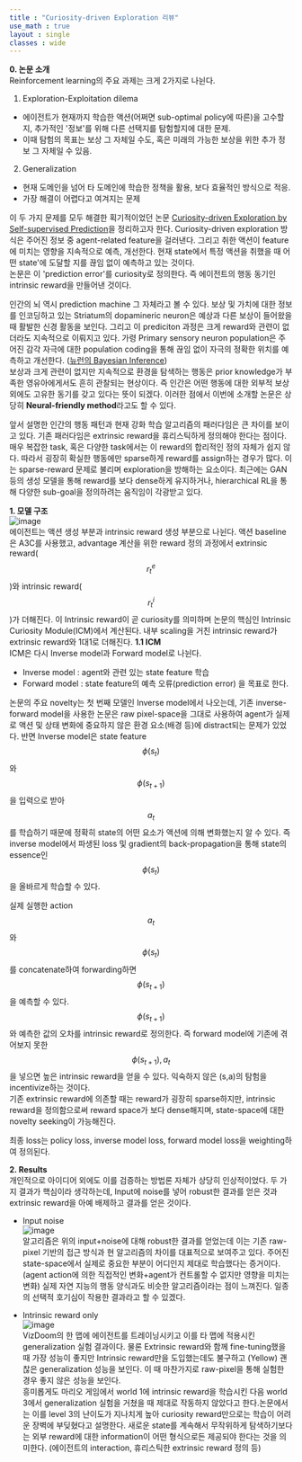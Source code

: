 ```yaml
---
title : "Curiosity-driven Exploration 리뷰"
use_math : true
layout : single
classes : wide
---
```

**0. 논문 소개**  
Reinforcement learning의 주요 과제는 크게 2가지로 나뉜다.  

1) Exploration-Exploitation dilema  
- 에이전트가 현재까지 학습한 액션(어쩌면 sub-optimal policy에 따른)을 고수할지, 추가적인 '정보'를 위해 다른 선택지를 탐험할지에 대한 문제. 
- 이때 탐험의 목표는 보상 그 자체일 수도, 혹은 미래의 가능한 보상을 위한 추가 정보 그 자체일 수 있음.  
  
2) Generalization  
- 현재 도메인을 넘어 타 도메인에 학습한 정책을 활용, 보다 효율적인 방식으로 적응.  
- 가장 해결이 어렵다고 여겨지는 문제  
    
이 두 가지 문제를 모두 해결한 획기적이었던 논문 [Curiosity-driven Exploration by Self-supervised Prediction](https://arxiv.org/abs/1705.05363)을 정리하고자 한다. 
Curiosity-driven exploration 방식은 주어진 정보 중 agent-related feature을 걸러낸다.
그리고 취한 액션이 feature에 미치는 영향을 지속적으로 예측, 개선한다.
현재 state에서 특정 액션을 취했을 때 어떤 state'에 도달할 지를 끊임 없이 예측하고 있는 것이다.  
논문은 이 'prediction error'를 curiosity로 정의한다. 즉 에이전트의 행동 동기인 intrinsic reward을 만들어낸 것이다. 
  
인간의 뇌 역시 prediction machine 그 자체라고 볼 수 있다. 
보상 및 가치에 대한 정보를 인코딩하고 있는 Striatum의 dopamineric neuron은 예상과 다른 보상이 들어왔을 때 활발한 신경 활동을 보인다. 
그리고 이 prediciton 과정은 크게 reward와 관련이 없더라도 지속적으로 이뤄지고 있다. 
가령 Primary sensory neuron population은 주어진 감각 자극에 대한 population coding을 통해 끊임 없이 자극의 정확한 위치를 예측하고 개선한다. 
([뉴런의 Bayesian Inference](https://www.ncbi.nlm.nih.gov/pubmed/17057707))  
보상과 크게 관련이 없지만 지속적으로 환경을 탐색하는 행동은 prior knowledge가 부족한 영유아에게서도 흔히 관찰되는 현상이다. 
즉 인간은 어떤 행동에 대한 외부적 보상 외에도 고유한 동기를 갖고 있다는 뜻이 되겠다. 
이러한 점에서 이번에 소개할 논문은 상당히 **Neural-friendly method**라고도 할 수 있다.  
  
앞서 설명한 인간의 행동 패턴과 현재 강화 학습 알고리즘의 패러다임은 큰 차이를 보이고 있다. 기존 패러다임은 extrinsic reward을 휴리스틱하게 정의해야 한다는 점이다. 
매우 복잡한 task, 혹은 다양한 task에서는 이 reward의 합리적인 정의 자체가 쉽지 않다. 
따라서 굉장히 확실한 행동에만 sparse하게 reward를 assign하는 경우가 많다. 이는 sparse-reward 문제로 불리며 exploration을 방해하는 요소이다. 
최근에는 GAN 등의 생성 모델을 통해 reward를 보다 dense하게 유지하거나, hierarchical RL을 통해 다양한 sub-goal을 정의하려는 움직임이 각광받고 있다. 
  
**1. 모델 구조**  
![image](https://user-images.githubusercontent.com/46081019/54964809-30eaa300-4fb1-11e9-98c5-ad3fe3001152.png)  
에이전트는 액션 생성 부분과 intrinsic reward 생성 부분으로 나뉜다. 액션 baseline은 A3C를 사용했고, 
advantage 계산을 위한 reward 정의 과정에서 extrinsic reward($$r_t^e$$)와 intrinsic reward($$r_t^i$$)가 더해진다. 
이 Intrinsic reward이 곧 curiosity를 의미하며 논문의 핵심인 Intrinsic Curiosity Module(ICM)에서 계산된다. 
내부 scaling을 거친 intrinsic reward가 extrinsic reward와 1대1로 더해진다.
**1.1 ICM**  
ICM은 다시 Inverse model과 Forward model로 나뉜다. 
- Inverse model : agent와 관련 있는 state feature 학습
- Forward model : state feature의 예측 오류(prediction error)
을 목표로 한다.   

논문의 주요 novelty는 첫 번째 모델인 Inverse model에서 나오는데, 
기존 inverse-forward model을 사용한 논문은 raw pixel-space을 그대로 사용하여 
agent가 실제로 액션 및 상태 변화에 중요하지 않은 환경 요소(배경 등)에 distract되는 문제가 있었다. 
반면 Inverse model은 state feature $$\phi(s_t)$$와 $$\phi(s_{t+1})$$을 입력으로 받아 $$a_t$$를 학습하기 때문에 
정확히 state의 어떤 요소가 액션에 의해 변화했는지 알 수 있다. 
즉 inverse model에서 파생된 loss 및 gradient의 back-propagation을 통해 state의 essence인 $$\phi(s_t)$$을 올바르게 학습할 수 있다.  
  
실제 실행한 action $$a_t$$와 $$\phi(s_t)$$를 concatenate하여 forwarding하면 $$\phi(s_{t+1})$$을 예측할 수 있다. 
$$\phi(s_{t+1})$$와 예측한 값의 오차를 intrinsic reward로 정의한다. 즉 forward model에 기존에 겪어보지 못한 $$\phi(s_{t+1}), a_t$$을 넣으면 높은 intrinsic reward을 얻을 수 있다. 익숙하지 않은 (s,a)의 탐험을 incentivize하는 것이다.   
기존 extrinsic reward에 의존할 때는 reward가 굉장히 sparse하지만, intrinsic reward을 정의함으로써 reward space가 보다 dense해지며, 
state-space에 대한 novelty seeking이 가능해진다.  
  
최종 loss는 policy loss, inverse model loss, forward model loss을 weighting하여 정의된다.  
  
**2. Results**  
개인적으로 아이디어 외에도 이를 검증하는 방법론 자체가 상당히 인상적이었다. 
두 가지 결과가 핵심이라 생각하는데, Input에 noise를 넣어 robust한 결과를 얻은 것과 extrinsic reward을 아예 배제하고 결과를 얻은 것이다.
- Input noise  
![image](https://user-images.githubusercontent.com/46081019/54968364-c2f8a880-4fbd-11e9-8125-47194843fb77.png)   
알고리즘은 위의 input+noise에 대해 robust한 결과를 얻었는데 이는 기존 raw-pixel 기반의 접근 방식과 현 알고리즘의 차이를 대표적으로 보여주고 있다. 
주어진 state-space에서 실제로 중요한 부분이 어디인지 제대로 학습했다는 증거이다. (agent action에 의한 직접적인 변화+agent가 컨트롤할 수 없지만 영향을 미치는 변화) 실제 자연 지능의 행동 양식과도 비슷한 알고리즘이라는 점이 느껴진다. 일종의 선택적 호기심이 작용한 결과라고 할 수 있겠다.  
  
- Intrinsic reward only  
![image](https://user-images.githubusercontent.com/46081019/54968662-d0faf900-4fbe-11e9-977a-86d52107347e.png)  
VizDoom의 한 맵에 에이전트를 트레이닝시키고 이를 타 맵에 적용시킨 generalization 실험 결과이다.
물론 Extrinsic reward와 함께 fine-tuning했을때 가장 성능이 좋지만 Intrinsic reward만을 도입했는데도 불구하고 (Yellow) 괜찮은 generalization 성능을 보인다. 이 때 마찬가지로 raw-pixel을 통해 실험한 경우 좋지 않은 성능을 보인다.  
흥미롭게도 마리오 게임에서 world 1에 intrinsic reward을 학습시킨 다음 world 3에서 generalization 실험을 거쳤을 때 제대로 작동하지 않았다고 한다.논문에서는 이를 level 3의 난이도가 지나치게 높아 curiosity reward만으로는 학습이 어려운 장벽에 부딪혔다고 설명한다. 
새로운 state를 계속해서 무작위하게 탐색하기보다는 외부 reward에 대한 information이 어떤 형식으로든 제공되야 한다는 것을 의미한다.
(에이전트의 interaction, 휴리스틱한 extrinsic reward 정의 등)  
  

